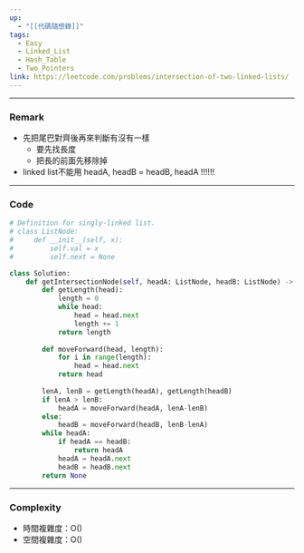 ```yaml
---
up:
  - "[[代碼隨想錄]]"
tags:
  - Easy
  - Linked_List
  - Hash_Table
  - Two_Pointers
link: https://leetcode.com/problems/intersection-of-two-linked-lists/
---
```

---
### Remark
- 先把尾巴對齊後再來判斷有沒有一樣
	- 要先找長度
	- 把長的前面先移除掉
- linked list不能用 headA, headB = headB, headA !!!!!!
---
### Code
```python
# Definition for singly-linked list.
# class ListNode:
#     def __init__(self, x):
#         self.val = x
#         self.next = None

class Solution:
    def getIntersectionNode(self, headA: ListNode, headB: ListNode) -> Optional[ListNode]:
        def getLength(head):
            length = 0
            while head:
                head = head.next
                length += 1
            return length
        
        def moveForward(head, length):
            for i in range(length):
                head = head.next
            return head
        
        lenA, lenB = getLength(headA), getLength(headB)
        if lenA > lenB:
            headA = moveForward(headA, lenA-lenB)
        else:
            headB = moveForward(headB, lenB-lenA)
        while headA:
            if headA == headB:
                return headA
            headA = headA.next
            headB = headB.next
        return None
```
---
### Complexity
- 時間複雜度：O()
- 空間複雜度：O()